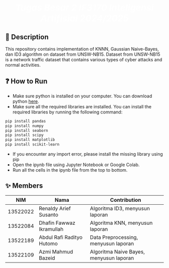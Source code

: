 <h1 align="center" style="color: #FFFFFF"><em>Tugas Besar 2 IF3170 Inteligensi Artifisial 2024/2025 </em></h1>

## 📄 Description
This repository contains implementation of KNNN, Gaussian Naive-Bayes, dan ID3 algorithm on dataset from UNSW-NB15. Dataset from UNSW-NB15 is a network traffic dataset that contains various types of cyber attacks and normal activities. 

## ❓ How to Run
- Make sure python is installed on your computer. You can download python [here](https://www.python.org/downloads/).
- Make sure all the required libraries are installed. You can install the required libraries by running the following command:
```bash
pip install pandas
pip install numpy
pip install seaborn
pip install scipy
pip install matplotlib
pip install scikit-learn
```
- If you encounter any import error, please install the missing library using pip
- Open the ipynb file using Jupyter Notebook or Google Colab.
- Run all the cells in the ipynb file from the top to bottom.


## ✨ Members

| NIM              | Nama                       | Contribution                                                                            |
| ---------------- | -----------------          | --------------------------------------------------------------------------------------- |
| 13522022         | Renaldy Arief Susanto      | Algoritma ID3, menyusun laporan |
| 13522084         | Dhafin Fawwaz Ikramullah   | Algoritma KNN, menyusun laporan |
| 13522189         | Abdul Rafi Radityo Hutomo  | Data Preprocessing, menyusun laporan |
| 13522109         | Azmi Mahmud Bazeid         | Algoritma Naive Bayes, menyusun laporan |

